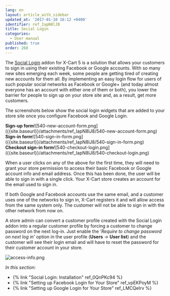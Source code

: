 ```yaml
---
lang: en
layout: article_with_sidebar
updated_at: '2017-01-10 16:12 +0400'
identifier: ref_IapN8lJ8
title: Social Login
categories:
  - User manual
published: true
order: 260
---
```

The [Social Login](https://market.x-cart.com/addons/social-login.html "Social Login") addon for X-Cart 5 is a solution that allows your customers to sign in using their existing Facebook or Google accounts. With so many new sites emerging each week, some people are getting tired of creating new accounts for them all. By implementing an easy login flow for users of such popular social networks as Facebook or Google+ (and today almost everyone has an account with either one of them or both), you lower the barrier for people to sign up on your store site and, as a result, get more customers.

The screenshots below show the social login widgets that are added to your store site once you configure Facebook and Google Login. 
<div class="ui stackable three column grid">
  <div class="column" markdown="span"><b>Sign-up form</b>![540-new-account-form.png]({{site.baseurl}}/attachments/ref_IapN8lJ8/540-new-account-form.png)</div>
  <div class="column" markdown="span"><b>Sign-in form</b>![540-sign-in-form.png]({{site.baseurl}}/attachments/ref_IapN8lJ8/540-sign-in-form.png)</div>
  <div class="column" markdown="span"><b>Checkout sign-in form</b>![540-checkout-login.png]({{site.baseurl}}/attachments/ref_IapN8lJ8/540-checkout-login.png)</div>
</div>

When a user clicks on any of the above for the first time, they will need to grant your store permission to access their basic Facebook or Google account info and email address. Once this has been done, the user will be able to sign in with a single click. Your X-Cart store creates an account for the email used to sign in.

If both Google and Facebook accounts use the same email, and a customer uses one of the networks to sign in, X-Cart registers it and will allow access from the same system only. The customer will not be able to sign in with the other network from now on.

A store admin can convert a customer profile created with the Social Login addon into a regular customer profile by forcing a customer to change password on the next log-in. Just enable the _'Require to change password on next log in'_ option in the user profile (**Users** -> **User list**) and the customer will see their login email and will have to reset the password for their customer account in your store.

![access-info.png]({{site.baseurl}}/attachments/ref_IapN8lJ8/access-info.png)

_In this section:_

*   {% link "Social Login: Installation" ref_0QnPKc94 %}
*   {% link "Setting up Facebook Login for Your Store" ref_vpEKPoyM %}
*   {% link "Setting up Google Login for Your Store" ref_LMCQeIrv %}
